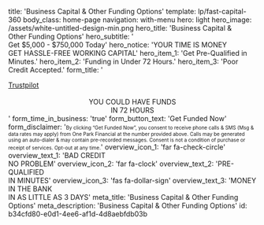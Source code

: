 title: 'Business Capital & Other Funding Options'
template: lp/fast-capital-360
body_class: home-page
navigation: with-menu
hero: light
hero_image: /assets/white-untitled-design-min.png
hero_title: 'Business Capital & </br>Other Funding Options'
hero_subtitle: '</br>Get $5,000 - $750,000 Today'
hero_notice: 'YOUR TIME IS MONEY </br>GET HASSLE-FREE WORKING CAPITAL'
hero_item_1: 'Get Pre-Qualified in Minutes.'
hero_item_2: 'Funding in Under 72 Hours.'
hero_item_3: 'Poor Credit Accepted.'
form_title: '<!-- TrustBox widget - Micro Star --> <div class="trustpilot-widget" data-locale="en-US" data-template-id="5419b732fbfb950b10de65e5" data-businessunit-id="555cd8dd0000ff00057f8e1e" data-style-height="24px" data-style-width="100%" data-theme="light"> <a href="https://www.trustpilot.com/review/oneparkfinancial.com" target="_blank" rel="noopener">Trustpilot</a> </div> <!-- End TrustBox widget --></br> <center>YOU COULD HAVE FUNDS</br>IN 72 HOURS</center>'
form_time_in_business: 'true'
form_button_text: 'Get Funded Now'
form_disclaimer: '<font size="0.5">By clicking “Get Funded Now”, you consent to receive phone calls & SMS (Msg & data rates may apply) from One Park Financial at the number provided above. Calls may be generated using an auto-dialer & may contain pre-recorded messages. Consent is not a condition of purchase or receipt of services. Opt-out at any time.</font>'
overview_icon_1: 'far fa-check-circle'
overview_text_1: 'BAD CREDIT</br>NO PROBLEM'
overview_icon_2: 'far fa-clock'
overview_text_2: 'PRE-QUALIFIED</br>IN MINUTES'
overview_icon_3: 'fas fa-dollar-sign'
overview_text_3: 'MONEY IN THE BANK</br>IN AS LITTLE AS 3 DAYS'
meta_title: 'Business Capital & Other Funding Options'
meta_description: 'Business Capital & Other Funding Options'
id: b34cfd80-e0d1-4ee6-af1d-4d8aebfdb03b
